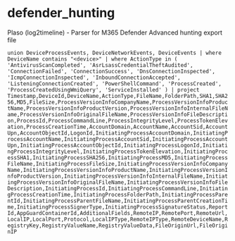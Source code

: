 # defender_hunting
Plaso (log2timeline) - Parser for M365 Defender Advanced hunting export file



`
union DeviceProcessEvents, DeviceNetworkEvents, DeviceEvents
| where DeviceName contains "<device>"
| where ActionType in (
    'AntivirusScanCompleted',
    'AsrLsassCredentialTheftAudited',
    'ConnectionFailed',
    'ConnectionSuccess',
    'DnsConnectionInspected',
    'IcmpConnectionInspected',
    'InboundConnectionAccepted',
    'ListeningConnectionCreated',
    'PowerShellCommand',
    'ProcessCreated',
    'ProcessCreatedUsingWmiQuery',
    'ServiceInstalled'
)
| project Timestamp,DeviceId,DeviceName,ActionType,FileName,FolderPath,SHA1,SHA256,MD5,FileSize,ProcessVersionInfoCompanyName,ProcessVersionInfoProductName,ProcessVersionInfoProductVersion,ProcessVersionInfoInternalFileName,ProcessVersionInfoOriginalFileName,ProcessVersionInfoFileDescription,ProcessId,ProcessCommandLine,ProcessIntegrityLevel,ProcessTokenElevation,ProcessCreationTime,AccountDomain,AccountName,AccountSid,AccountUpn,AccountObjectId,LogonId,InitiatingProcessAccountDomain,InitiatingProcessAccountName,InitiatingProcessAccountSid,InitiatingProcessAccountUpn,InitiatingProcessAccountObjectId,InitiatingProcessLogonId,InitiatingProcessIntegrityLevel,InitiatingProcessTokenElevation,InitiatingProcessSHA1,InitiatingProcessSHA256,InitiatingProcessMD5,InitiatingProcessFileName,InitiatingProcessFileSize,InitiatingProcessVersionInfoCompanyName,InitiatingProcessVersionInfoProductName,InitiatingProcessVersionInfoProductVersion,InitiatingProcessVersionInfoInternalFileName,InitiatingProcessVersionInfoOriginalFileName,InitiatingProcessVersionInfoFileDescription,InitiatingProcessId,InitiatingProcessCommandLine,InitiatingProcessCreationTime,InitiatingProcessFolderPath,InitiatingProcessParentId,InitiatingProcessParentFileName,InitiatingProcessParentCreationTime,InitiatingProcessSignerType,InitiatingProcessSignatureStatus,ReportId,AppGuardContainerId,AdditionalFields,RemoteIP,RemotePort,RemoteUrl,LocalIP,LocalPort,Protocol,LocalIPType,RemoteIPType,RemoteDeviceName,RegistryKey,RegistryValueName,RegistryValueData,FileOriginUrl,FileOriginIP
`
